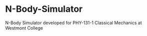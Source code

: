 # N-Body-Simulator
N-Body Simulator developed for PHY-131-1 Classical Mechanics at Westmont College
